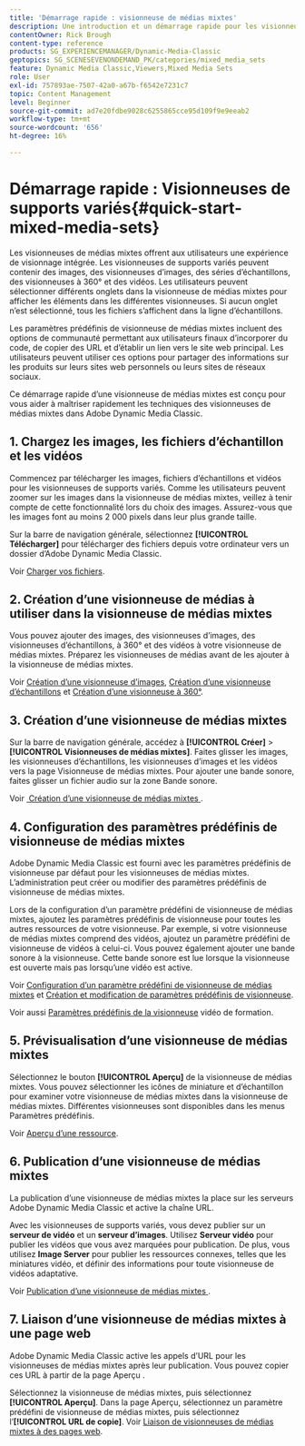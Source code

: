 ```yaml
---
title: 'Démarrage rapide : visionneuse de médias mixtes'
description: Une introduction et un démarrage rapide pour les visionneuses de médias mixtes afin de vous aider à démarrer rapidement dans Adobe Dynamic Media Classic.
contentOwner: Rick Brough
content-type: reference
products: SG_EXPERIENCEMANAGER/Dynamic-Media-Classic
geptopics: SG_SCENESEVENONDEMAND_PK/categories/mixed_media_sets
feature: Dynamic Media Classic,Viewers,Mixed Media Sets
role: User
exl-id: 757893ae-7507-42a0-a67b-f6542e7231c7
topic: Content Management
level: Beginner
source-git-commit: ad7e20fdbe9028c6255865cce95d109f9e9eeab2
workflow-type: tm+mt
source-wordcount: '656'
ht-degree: 16%

---
```


# Démarrage rapide : Visionneuses de supports variés{#quick-start-mixed-media-sets}

Les visionneuses de médias mixtes offrent aux utilisateurs une expérience de visionnage intégrée. Les visionneuses de supports variés peuvent contenir des images, des visionneuses d’images, des séries d’échantillons, des visionneuses à 360° et des vidéos. Les utilisateurs peuvent sélectionner différents onglets dans la visionneuse de médias mixtes pour afficher les éléments dans les différentes visionneuses. Si aucun onglet n’est sélectionné, tous les fichiers s’affichent dans la ligne d’échantillons.

Les paramètres prédéfinis de visionneuse de médias mixtes incluent des options de communauté permettant aux utilisateurs finaux d’incorporer du code, de copier des URL et d’établir un lien vers le site web principal. Les utilisateurs peuvent utiliser ces options pour partager des informations sur les produits sur leurs sites web personnels ou leurs sites de réseaux sociaux.

Ce démarrage rapide d’une visionneuse de médias mixtes est conçu pour vous aider à maîtriser rapidement les techniques des visionneuses de médias mixtes dans Adobe Dynamic Media Classic.

## &#x200B;1. Chargez les images, les fichiers d’échantillon et les vidéos

Commencez par télécharger les images, fichiers d’échantillons et vidéos pour les visionneuses de supports variés. Comme les utilisateurs peuvent zoomer sur les images dans la visionneuse de médias mixtes, veillez à tenir compte de cette fonctionnalité lors du choix des images. Assurez-vous que les images font au moins 2 000 pixels dans leur plus grande taille.

Sur la barre de navigation générale, sélectionnez **[!UICONTROL Télécharger]** pour télécharger des fichiers depuis votre ordinateur vers un dossier d’Adobe Dynamic Media Classic.

Voir [Charger vos fichiers](uploading-files.md#uploading-your-files).

## &#x200B;2. Création d’une visionneuse de médias à utiliser dans la visionneuse de médias mixtes

Vous pouvez ajouter des images, des visionneuses d’images, des visionneuses d’échantillons, à 360° et des vidéos à votre visionneuse de médias mixtes. Préparez les visionneuses de médias avant de les ajouter à la visionneuse de médias mixtes.

Voir [Création d’une visionneuse d’images](creating-image-set.md#creating-an-image-set), [Création d’une visionneuse d’échantillons](creating-swatch-set.md#creating-a-swatch-set) et [Création d’une visionneuse à 360°](creating-spin-set.md#creating-a-spin-set).

## &#x200B;3. Création d’une visionneuse de médias mixtes

Sur la barre de navigation générale, accédez à **[!UICONTROL Créer]** > **[!UICONTROL Visionneuses de médias mixtes]**. Faites glisser les images, les visionneuses d’échantillons, les visionneuses d’images et les vidéos vers la page Visionneuse de médias mixtes. Pour ajouter une bande sonore, faites glisser un fichier audio sur la zone Bande sonore.

Voir [&#x200B; Création d’une visionneuse de médias mixtes &#x200B;](creating-mixed-media-set.md#creating-a-mixed-media-set).

## &#x200B;4. Configuration des paramètres prédéfinis de visionneuse de médias mixtes

Adobe Dynamic Media Classic est fourni avec les paramètres prédéfinis de visionneuse par défaut pour les visionneuses de médias mixtes. L’administration peut créer ou modifier des paramètres prédéfinis de visionneuse de médias mixtes.

Lors de la configuration d’un paramètre prédéfini de visionneuse de médias mixtes, ajoutez les paramètres prédéfinis de visionneuse pour toutes les autres ressources de votre visionneuse. Par exemple, si votre visionneuse de médias mixtes comprend des vidéos, ajoutez un paramètre prédéfini de visionneuse de vidéos à celui-ci. Vous pouvez également ajouter une bande sonore à la visionneuse. Cette bande sonore est lue lorsque la visionneuse est ouverte mais pas lorsqu’une vidéo est active.

Voir [Configuration d’un paramètre prédéfini de visionneuse de médias mixtes](setting-mixed-media-set-viewer.md#setting-up-a-mixed-media-set-viewer-preset) et [Création et modification de paramètres prédéfinis de visionneuse](application-setup.md#adding-and-editing-viewer-presets).

Voir aussi [Paramètres prédéfinis de la visionneuse](https://s7d5.scene7.com/s7viewers/html5/VideoViewer.html?videoserverurl=https://s7d5.scene7.com/is/content/&emailurl=https://s7d5.scene7.com/s7/emailFriend&serverUrl=https://s7d5.scene7.com/is/image/&config=Scene7SharedAssets/Universal_HTML5_Video&contenturl=https://s7d5.scene7.com/skins/&asset=S7tutorials/550_viewer-presets_converted%20renamed_Done-AVS) vidéo de formation.

## &#x200B;5. Prévisualisation d’une visionneuse de médias mixtes

Sélectionnez le bouton **[!UICONTROL Aperçu]** de la visionneuse de médias mixtes. Vous pouvez sélectionner les icônes de miniature et d’échantillon pour examiner votre visionneuse de médias mixtes dans la visionneuse de médias mixtes. Différentes visionneuses sont disponibles dans les menus Paramètres prédéfinis.

Voir [Aperçu d’une ressource](previewing-asset.md#previewing-an-asset).

## &#x200B;6. Publication d’une visionneuse de médias mixtes

La publication d’une visionneuse de médias mixtes la place sur les serveurs Adobe Dynamic Media Classic et active la chaîne URL.

Avec les visionneuses de supports variés, vous devez publier sur un **serveur de vidéo** et un **serveur d’images**. Utilisez **Serveur vidéo** pour publier les vidéos que vous avez marquées pour publication. De plus, vous utilisez **Image Server** pour publier les ressources connexes, telles que les miniatures vidéo, et définir des informations pour toute visionneuse de vidéos adaptative.

Voir [&#x200B; Publication d’une visionneuse de médias mixtes &#x200B;](publishing-mixed-media-set.md#publishing-a-mixed-media-set).

## &#x200B;7. Liaison d’une visionneuse de médias mixtes à une page web

Adobe Dynamic Media Classic active les appels d’URL pour les visionneuses de médias mixtes après leur publication. Vous pouvez copier ces URL à partir de la page Aperçu .

Sélectionnez la visionneuse de médias mixtes, puis sélectionnez **[!UICONTROL Aperçu]**. Dans la page Aperçu, sélectionnez un paramètre prédéfini de visionneuse de médias mixtes, puis sélectionnez l’**[!UICONTROL URL de copie]**. Voir [Liaison de visionneuses de médias mixtes à des pages web](linking-mixed-media-set-web.md#linking-a-mixed-media-set-to-a-web-page).
